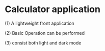 # Calculator application

(1) A lightweight front application

(2) Basic Operation can be performed

(3) consist both light and dark mode

